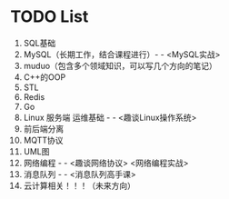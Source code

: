 # TODO List

1. SQL基础
2. MySQL（长期工作，结合课程进行）- - <MySQL实战>
3. muduo（包含多个领域知识，可以写几个方向的笔记）
4. C++的OOP
5. STL
6. Redis
7. Go
8. Linux 服务端 运维基础 - - <趣谈Linux操作系统>
9. 前后端分离
10. MQTT协议
11. UML图
12. 网络编程 - - <趣谈网络协议> <网络编程实战>
13. 消息队列 - - <消息队列高手课>
14. 云计算相关！！！（未来方向）
